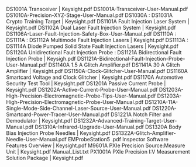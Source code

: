DS1001A Transceiver | Keysight.pdf
DS1001A-Transceiver-User-Manual.pdf
DS1010A-Precision-XYZ-Stage-User-Manual.pdf
DS1030A : DS1031A Crypto Training Target | Keysight.pdf
DS1101A Fault Injection Laser System | Keysight.pdf
DS1102A Dual Laser Fault Injection System | Keysight.pdf
DS1106A-Laser-Fault-Injection-Safety-Box-User-Manual.pdf
DS1110A : DS1111A : DS1112A Multimode Fault Injection Lasers | Keysight.pdf
DS1113A : DS1114A Diode Pumped Solid State Fault Injection Lasers | Keysight.pdf
DS1120A Unidirectional Fault Injection Probe : DS1121A Bidirectional Fault Injection Probe | Keysigh.pdf
DS1121A-Bidirectional-Fault-Injection-Probe-User-Manual.pdf
DS1140A 1.5 A Glitch Amplifier.pdf
DS1141A 30 A Glitch Amplifier | Keysight.pdf
DS1150A-Clock-Glitcher-User-Manual.pdf
DS1160A Smartcard Voltage and Clock Glitcher | Keysight.pdf
DS1170A Automotive Security Test Tool | Keysight.pdf
DS1201A Passive Current Probe | Keysight.pdf
DS1202A-Active-Current-Probe-User-Manual.pdf
DS1203A-High-Precision-Electromagnetic-Probe-Tips-User-Manual.pdf
DS1203A-High-Precision-Electromagnetic-Probe-User-Manual.pdf
DS1210A-11A-Single-Mode-Side-Channel-Laser-Source-User-Manual.pdf
DS1220A-Smartcard-Power-Tracer-User-Manual.pdf
DS1221A Notch Filter and Demodulator | Keysight.pdf
DS1232A-Advanced-Training-Target-User-Manual.pdf
DS1310A-Infrared-Upgrade-User-Manual.pdf
DS1320A Body Bias Injection Probe Needles | Keysight.pdf
DS1322A-Glitch-Amplifier-Needle-User-Manual.pdf
EMProbeStation5 .pdf
Inspector Software Features Overview | Keysight.pdf
M9601A PXIe Precision Source:Measure Unit | Keysight.pdf
Manual_List.txt
PX1001A PXIe Precision I:V Measurement Solution Package | Keysight.pdf
